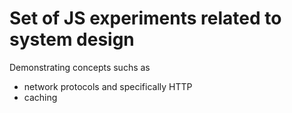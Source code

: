 # Set of JS experiments related to system design

Demonstrating concepts suchs as

* network protocols and specifically HTTP
* caching

